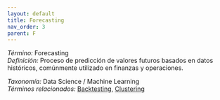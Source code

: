 ```yaml
---
layout: default
title: Forecasting
nav_order: 3
parent: F
---
```


*Término:* Forecasting  
*Definición:* Proceso de predicción de valores futuros basados en datos históricos, comúnmente utilizado en finanzas y operaciones.

*Taxonomía:* Data Science / Machine Learning  
*Términos relacionados:* [Backtesting](https://maleniski.github.io/diccionario-angl-tec-mx/docs/alfabeticamente/B/backtesting/), [Clustering](https://maleniski.github.io/diccionario-angl-tec-mx/docs/alfabeticamente/C/clustering/)
